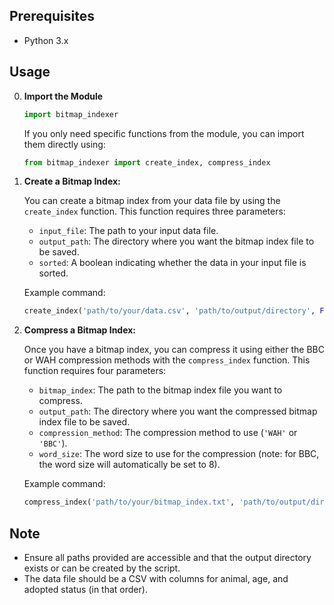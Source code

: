 ## Prerequisites

- Python 3.x

## Usage
0. **Import the Module**

    ```python
    import bitmap_indexer
    ```
    If you only need specific functions from the module, you can import them directly using:

    ```python
    from bitmap_indexer import create_index, compress_index
    ```

1. **Create a Bitmap Index:**

   You can create a bitmap index from your data file by using the `create_index` function. This function requires three parameters:
   
   - `input_file`: The path to your input data file.
   - `output_path`: The directory where you want the bitmap index file to be saved.
   - `sorted`: A boolean indicating whether the data in your input file is sorted.
   
   Example command:
   ```python
   create_index('path/to/your/data.csv', 'path/to/output/directory', False)
   ```

2. **Compress a Bitmap Index:**

   Once you have a bitmap index, you can compress it using either the BBC or WAH compression methods with the `compress_index` function. This function requires four parameters:
   
   - `bitmap_index`: The path to the bitmap index file you want to compress.
   - `output_path`: The directory where you want the compressed bitmap index file to be saved.
   - `compression_method`: The compression method to use (`'WAH'` or `'BBC'`).
   - `word_size`: The word size to use for the compression (note: for BBC, the word size will automatically be set to 8).
   
   Example command:
   ```python
   compress_index('path/to/your/bitmap_index.txt', 'path/to/output/directory', 'WAH', 16)
   ```

## Note

- Ensure all paths provided are accessible and that the output directory exists or can be created by the script.
- The data file should be a CSV with columns for animal, age, and adopted status (in that order).

